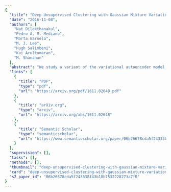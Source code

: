 ```yaml
---
{
  "title": "Deep Unsupervised Clustering with Gaussian Mixture Variational Autoencoders",
  "date": "2016-11-08",
  "authors": [
    "Nat Dilokthanakul",
    "Pedro A. M. Mediano",
    "Marta Garnelo",
    "M. J. Lee",
    "Hugh Salimbeni",
    "Kai Arulkumaran",
    "M. Shanahan"
  ],
  "abstract": "We study a variant of the variational autoencoder model (VAE) with a Gaussian mixture as a prior distribution, with the goal of performing unsupervised clustering through deep generative models. We observe that the known problem of over-regularisation that has been shown to arise in regular VAEs also manifests itself in our model and leads to cluster degeneracy. We show that a heuristic called minimum information constraint that has been shown to mitigate this effect in VAEs can also be applied to improve unsupervised clustering performance with our model. Furthermore we analyse the effect of this heuristic and provide an intuition of the various processes with the help of visualizations. Finally, we demonstrate the performance of our model on synthetic data, MNIST and SVHN, showing that the obtained clusters are distinct, interpretable and result in achieving competitive performance on unsupervised clustering to the state-of-the-art results.",
  "links": [
    {
      "title": "PDF",
      "type": "pdf",
      "url": "https://arxiv.org/pdf/1611.02648.pdf"
    },
    {
      "title": "arXiv.org",
      "type": "arxiv",
      "url": "https://arxiv.org/abs/1611.02648"
    },
    {
      "title": "Semantic Scholar",
      "type": "semanticscholar",
      "url": "https://www.semanticscholar.org/paper/06b26678cda5f243338f43b18b7532228273a7f0"
    }
  ],
  "supervision": [],
  "tasks": [],
  "methods": [],
  "thumbnail": "deep-unsupervised-clustering-with-gaussian-mixture-variational-autoencoders-thumb.jpg",
  "card": "deep-unsupervised-clustering-with-gaussian-mixture-variational-autoencoders-card.jpg",
  "s2_paper_id": "06b26678cda5f243338f43b18b7532228273a7f0"
}
---
```


